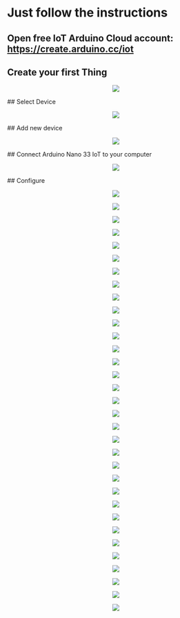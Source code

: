 # Just follow the instructions
## Open free IoT Arduino Cloud account: https://create.arduino.cc/iot
## Create your first Thing
<p align="center"><img src="https://github.com/marcinsaj/IoT-Arduino-Nixie-Clock-Shield/blob/master/examples/IoT-IN12-Nixie-Clock/images/01.png"></p>
## Select Device
<p align="center"><img src="https://github.com/marcinsaj/IoT-Arduino-Nixie-Clock-Shield/blob/master/examples/IoT-IN12-Nixie-Clock/images/02.png"></p>
## Add new device
<p align="center"><img src="https://github.com/marcinsaj/IoT-Arduino-Nixie-Clock-Shield/blob/master/examples/IoT-IN12-Nixie-Clock/images/03.png"></p>
## Connect Arduino Nano 33 IoT to your computer
<p align="center"><img src="https://github.com/marcinsaj/IoT-Arduino-Nixie-Clock-Shield/blob/master/examples/IoT-IN12-Nixie-Clock/images/04.png"></p>
## Configure
<p align="center"><img src="https://github.com/marcinsaj/IoT-Arduino-Nixie-Clock-Shield/blob/master/examples/IoT-IN12-Nixie-Clock/images/05.png"></p>
<p align="center"><img src="https://github.com/marcinsaj/IoT-Arduino-Nixie-Clock-Shield/blob/master/examples/IoT-IN12-Nixie-Clock/images/06.png"></p>
<p align="center"><img src="https://github.com/marcinsaj/IoT-Arduino-Nixie-Clock-Shield/blob/master/examples/IoT-IN12-Nixie-Clock/images/07.png"></p>
<p align="center"><img src="https://github.com/marcinsaj/IoT-Arduino-Nixie-Clock-Shield/blob/master/examples/IoT-IN12-Nixie-Clock/images/08.png"></p>
<p align="center"><img src="https://github.com/marcinsaj/IoT-Arduino-Nixie-Clock-Shield/blob/master/examples/IoT-IN12-Nixie-Clock/images/09.png"></p>
<p align="center"><img src="https://github.com/marcinsaj/IoT-Arduino-Nixie-Clock-Shield/blob/master/examples/IoT-IN12-Nixie-Clock/images/10.png"></p>
<p align="center"><img src="https://github.com/marcinsaj/IoT-Arduino-Nixie-Clock-Shield/blob/master/examples/IoT-IN12-Nixie-Clock/images/10a.png"></p>
<p align="center"><img src="https://github.com/marcinsaj/IoT-Arduino-Nixie-Clock-Shield/blob/master/examples/IoT-IN12-Nixie-Clock/images/11.png"></p>
<p align="center"><img src="https://github.com/marcinsaj/IoT-Arduino-Nixie-Clock-Shield/blob/master/examples/IoT-IN12-Nixie-Clock/images/12.png"></p>
<p align="center"><img src="https://github.com/marcinsaj/IoT-Arduino-Nixie-Clock-Shield/blob/master/examples/IoT-IN12-Nixie-Clock/images/12a.png"></p>
<p align="center"><img src="https://github.com/marcinsaj/IoT-Arduino-Nixie-Clock-Shield/blob/master/examples/IoT-IN12-Nixie-Clock/images/13.png"></p>
<p align="center"><img src="https://github.com/marcinsaj/IoT-Arduino-Nixie-Clock-Shield/blob/master/examples/IoT-IN12-Nixie-Clock/images/14.png"></p>
<p align="center"><img src="https://github.com/marcinsaj/IoT-Arduino-Nixie-Clock-Shield/blob/master/examples/IoT-IN12-Nixie-Clock/images/16.png"></p>
<p align="center"><img src="https://github.com/marcinsaj/IoT-Arduino-Nixie-Clock-Shield/blob/master/examples/IoT-IN12-Nixie-Clock/images/17.png"></p>
<p align="center"><img src="https://github.com/marcinsaj/IoT-Arduino-Nixie-Clock-Shield/blob/master/examples/IoT-IN12-Nixie-Clock/images/18.png"></p>
<p align="center"><img src="https://github.com/marcinsaj/IoT-Arduino-Nixie-Clock-Shield/blob/master/examples/IoT-IN12-Nixie-Clock/images/19.png"></p>
<p align="center"><img src="https://github.com/marcinsaj/IoT-Arduino-Nixie-Clock-Shield/blob/master/examples/IoT-IN12-Nixie-Clock/images/20.png"></p>
<p align="center"><img src="https://github.com/marcinsaj/IoT-Arduino-Nixie-Clock-Shield/blob/master/examples/IoT-IN12-Nixie-Clock/images/21.png"></p>
<p align="center"><img src="https://github.com/marcinsaj/IoT-Arduino-Nixie-Clock-Shield/blob/master/examples/IoT-IN12-Nixie-Clock/images/22.png"></p>
<p align="center"><img src="https://github.com/marcinsaj/IoT-Arduino-Nixie-Clock-Shield/blob/master/examples/IoT-IN12-Nixie-Clock/images/23.png"></p>
<p align="center"><img src="https://github.com/marcinsaj/IoT-Arduino-Nixie-Clock-Shield/blob/master/examples/IoT-IN12-Nixie-Clock/images/24.png"></p>
<p align="center"><img src="https://github.com/marcinsaj/IoT-Arduino-Nixie-Clock-Shield/blob/master/examples/IoT-IN12-Nixie-Clock/images/25.png"></p>
<p align="center"><img src="https://github.com/marcinsaj/IoT-Arduino-Nixie-Clock-Shield/blob/master/examples/IoT-IN12-Nixie-Clock/images/26.png"></p>
<p align="center"><img src="https://github.com/marcinsaj/IoT-Arduino-Nixie-Clock-Shield/blob/master/examples/IoT-IN12-Nixie-Clock/images/27.png"></p>
<p align="center"><img src="https://github.com/marcinsaj/IoT-Arduino-Nixie-Clock-Shield/blob/master/examples/IoT-IN12-Nixie-Clock/images/28.png"></p>
<p align="center"><img src="https://github.com/marcinsaj/IoT-Arduino-Nixie-Clock-Shield/blob/master/examples/IoT-IN12-Nixie-Clock/images/29.png"></p>
<p align="center"><img src="https://github.com/marcinsaj/IoT-Arduino-Nixie-Clock-Shield/blob/master/examples/IoT-IN12-Nixie-Clock/images/31.png"></p>
<p align="center"><img src="https://github.com/marcinsaj/IoT-Arduino-Nixie-Clock-Shield/blob/master/examples/IoT-IN12-Nixie-Clock/images/32.png"></p>
<p align="center"><img src="https://github.com/marcinsaj/IoT-Arduino-Nixie-Clock-Shield/blob/master/examples/IoT-IN12-Nixie-Clock/images/33.png"></p>
<p align="center"><img src="https://github.com/marcinsaj/IoT-Arduino-Nixie-Clock-Shield/blob/master/examples/IoT-IN12-Nixie-Clock/images/34.png"></p>
<p align="center"><img src="https://github.com/marcinsaj/IoT-Arduino-Nixie-Clock-Shield/blob/master/examples/IoT-IN12-Nixie-Clock/images/35.png"></p>
<p align="center"><img src="https://github.com/marcinsaj/IoT-Arduino-Nixie-Clock-Shield/blob/master/examples/IoT-IN12-Nixie-Clock/images/37.png"></p>
<p align="center"><img src="https://github.com/marcinsaj/IoT-Arduino-Nixie-Clock-Shield/blob/master/examples/IoT-IN12-Nixie-Clock/images/38.png"></p>
